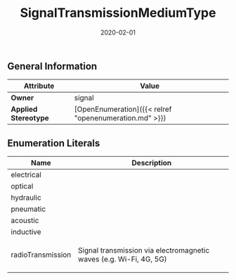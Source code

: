 ﻿---
title: SignalTransmissionMediumType
toc: false
type: specs
date: "2020-02-01"
draft: false
specification: VEC
version: 1.2.0
documentType: "Recommendation"
elementType: Class
classes:
  - SignalTransmissionMediumType
menu_name: vec-1.2.0
---


## General Information

| Attribute               | Value |
|-------------------------|-------|
| **Owner**               | signal |
| **Applied Stereotype**  | [OpenEnumeration]({{< relref "openenumeration.md" >}})<br/>  |

## Enumeration Literals
| Name          | **Description** |
|---------------|-----------------|
| electrical |  |
| optical |  |
| hydraulic |  |
| pneumatic |  |
| acoustic |  |
| inductive |  |
| radioTransmission | <p> Signal transmission via electromagnetic waves (e.g. Wi-Fi, 4G, 5G)      </p> |
